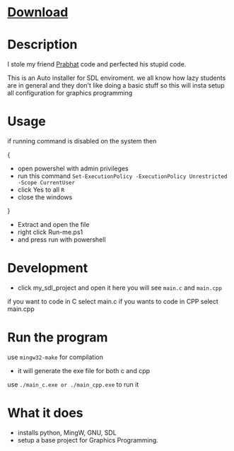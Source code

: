 # [Download](https://github.com/acedmicabhishek/SDL2_ENV/releases/tag/SDL2_ENV)

# Description 

I stole my friend [Prabhat](https://github.com/KunwarPrabhat) code
and perfected his stupid code.

This is an Auto installer for SDL enviroment.
we all know how lazy students are in general 
and they don't like doing a basic stuff 
so this will insta setup all configuration for 
graphics programming

# Usage
if running command is disabled on the system then 

{
- open powershel with admin privileges 
- run this command ```Set-ExecutionPolicy -ExecutionPolicy Unrestricted -Scope CurrentUser```
- click Yes to all ```R```
- close the windows
}

- Extract and open the file 
- right click Run-me.ps1
- and press run with powershell

# Development 
- click my_sdl_project and open it
 here you will see ```main.c``` and ```main.cpp```
 
 if you want to code in C select main.c 
 if you wants to code in CPP select main.cpp

 
# Run the program
use ```mingw32-make``` for compilation
* it will generate the exe file for both c and cpp

use ```./main_c.exe or ./main_cpp.exe``` to run it 


# What it does 
- installs python, MingW, GNU, SDL 
- setup a base project for Graphics Programming.
